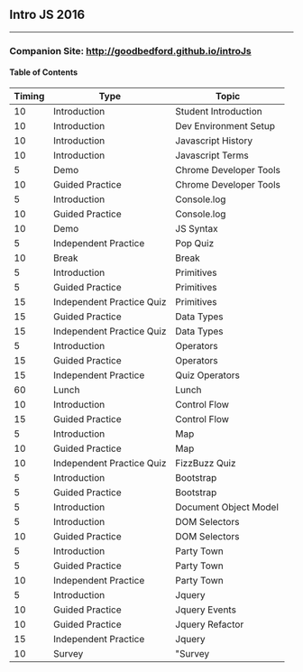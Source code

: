 ## Intro JS 2016 ##
----
### Companion Site: http://goodbedford.github.io/introJs

#### Table of Contents
 Timing | Type | Topic
 ------ | ---- | -----
10	| Introduction| 	Student Introduction
10	| Introduction| 	Dev Environment Setup
10	| Introduction| 	Javascript History
10	| Introduction| 	Javascript Terms
5	| Demo| 	Chrome Developer Tools
10	| Guided Practice| 	Chrome Developer Tools
5	| Introduction| 	Console.log
10	| Guided Practice| 	Console.log
10	| Demo| 	JS Syntax
5	| Independent Practice|	Pop Quiz
10	| Break| 	Break|
5	| Introduction| 	Primitives
5	| Guided Practice| 	Primitives
15	| Independent Practice Quiz | 	Primitives
15	| Guided Practice | 	Data Types
15	| Independent Practice Quiz | 	Data Types
5	| Introduction | 	Operators
15	| Guided Practice | 	Operators
15	| Independent Practice |  Quiz	Operators
60	| Lunch | Lunch
10	| Introduction |	Control Flow
15	| Guided Practice |	Control Flow
5	| Introduction |	Map
10	| Guided Practice |	Map
10	| Independent Practice Quiz |	FizzBuzz Quiz
5	| Introduction |	Bootstrap
5	| Guided Practice |	Bootstrap
5	| Introduction |	Document Object Model
5	| Introduction |	DOM Selectors
10 |	Guided Practice |	DOM Selectors
5	| Introduction |	Party Town
5	| Guided Practice |	Party Town
10	| Independent Practice |	Party Town
5	| Introduction |	Jquery
10	| Guided Practice |	Jquery Events
10	| Guided Practice |	Jquery Refactor
15	| Independent Practice |	Jquery
10	| Survey |	"Survey
